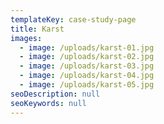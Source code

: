 ```yaml
---
templateKey: case-study-page
title: Karst
images: 
  - image: /uploads/karst-01.jpg
  - image: /uploads/karst-02.jpg
  - image: /uploads/karst-03.jpg
  - image: /uploads/karst-04.jpg
  - image: /uploads/karst-05.jpg
seoDescription: null
seoKeywords: null
---
```

